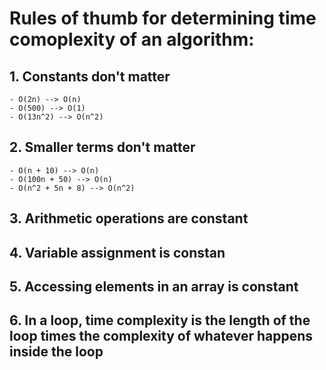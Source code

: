 
# Rules of thumb for determining time comoplexity of an algorithm:
##  1. Constants don't matter
    - O(2n) --> O(n)
    - O(500) --> O(1)
    - O(13n^2) --> O(n^2)
##  2. Smaller terms don't matter
    - O(n + 10) --> O(n)
    - O(100n + 50) --> O(n)
    - O(n^2 + 5n + 8) --> O(n^2)
##  3. Arithmetic operations are constant
##  4. Variable assignment is constan
##  5. Accessing elements in an array is constant
##  6. In a loop, time complexity is the length of the loop times the complexity of whatever happens inside the loop
  